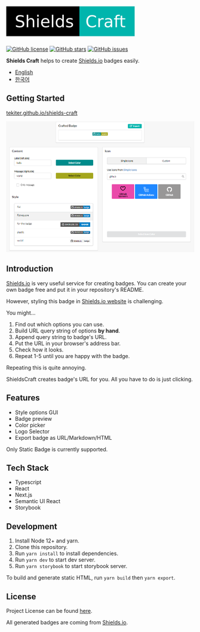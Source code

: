 # ![ShieldsCraft](public/ShieldsCraft.svg)

[![GitHub license](https://img.shields.io/github/license/Tekiter/shields-craft?style=flat-square)](https://github.com/Tekiter/shields-craft/blob/master/LICENSE.md)
[![GitHub stars](https://img.shields.io/github/stars/Tekiter/shields-craft?style=flat-square)](https://github.com/Tekiter/shields-craft/stargazers)
[![GitHub issues](https://img.shields.io/github/issues/Tekiter/shields-craft?style=flat-square)](https://github.com/Tekiter/shields-craft/issues)

**Shields Craft** helps to create [Shields.io](http://shields.io/) badges easily.

-   [English](README.md)
-   [한국어](README.ko.md)

## Getting Started

[tekiter.github.io/shields-craft](https://tekiter.github.io/shields-craft)

![Screenshot](screenshots/main.png)

## Introduction

[Shields.io](http://shields.io/) is very useful service for creating badges. You can create your own badge free and put it in your repository's README.

However, styling this badge in [Shields.io website](http://shields.io/) is challenging.

You might...

1. Find out which options you can use.
2. Build URL query string of options **by hand**.
3. Append query string to badge's URL.
4. Put the URL in your browser's address bar.
5. Check how it looks.
6. Repeat 1-5 until you are happy with the badge.

Repeating this is quite annoying.

ShieldsCraft creates badge's URL for you. All you have to do is just clicking.

## Features

-   Style options GUI
-   Badge preview
-   Color picker
-   Logo Selector
-   Export badge as URL/Markdown/HTML

Only Static Badge is currently supported.

## Tech Stack

-   Typescript
-   React
-   Next.js
-   Semantic UI React
-   Storybook

## Development

1. Install Node 12+ and yarn.
2. Clone this repository.
3. Run `yarn install` to install dependencies.
4. Run `yarn dev` to start dev server.
5. Run `yarn storybook` to start storybook server.

To build and generate static HTML, run `yarn build` then `yarn export`.

## License

Project License can be found [here](LICENSE.md).

All generated badges are coming from [Shields.io](https://github.com/badges/shields).
